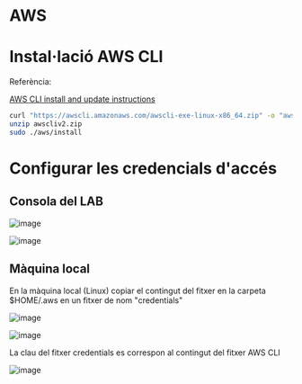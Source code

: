 # AWS

# Instal·lació AWS CLI

Referència: 

[AWS CLI install and update instructions](https://docs.aws.amazon.com/cli/latest/userguide/getting-started-install.html)

```bash
curl "https://awscli.amazonaws.com/awscli-exe-linux-x86_64.zip" -o "awscliv2.zip"
unzip awscliv2.zip
sudo ./aws/install
```

# Configurar les credencials d'accés 

## Consola del LAB

![image](https://github.com/projecteinf/AWS/assets/96139692/7765899b-a786-4f30-96c5-2d955ba50f52)

![image](https://github.com/projecteinf/AWS/assets/96139692/06388ef7-893b-4466-9184-d329e9ad0c35)

## Màquina local

En la màquina local (Linux) copiar el contingut del fitxer en la carpeta $HOME/.aws en un fitxer de nom "credentials"

![image](https://github.com/projecteinf/AWS/assets/96139692/85095981-689a-4154-9902-1b8eeee5802f)

![image](https://github.com/projecteinf/AWS/assets/96139692/f3d682bb-f797-4695-95bb-a4b15854c34b)

La clau del fitxer credentials es correspon al contingut del fitxer AWS CLI 

![image](https://github.com/projecteinf/AWS/assets/96139692/4b7b36ea-a7ad-49f9-85e3-df7597b83403)

